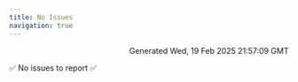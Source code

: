 ```yaml
---
title: No Issues
navigation: true
---
```


<p style="text-align:right;color:#cccs">
Generated Wed, 19 Feb 2025 21:57:09 GMT
</p>
<p>✅ No issues to report ✅</p>



